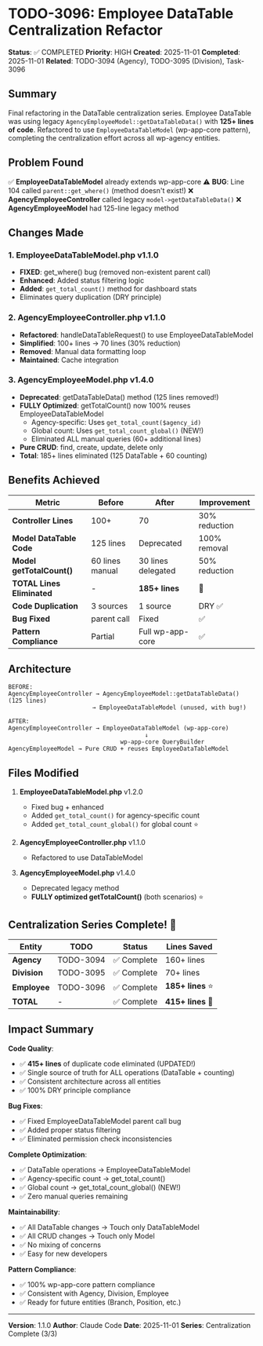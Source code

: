 # TODO-3096: Employee DataTable Centralization Refactor

**Status**: ✅ COMPLETED
**Priority**: HIGH
**Created**: 2025-11-01
**Completed**: 2025-11-01
**Related**: TODO-3094 (Agency), TODO-3095 (Division), Task-3096

## Summary

Final refactoring in the DataTable centralization series. Employee DataTable was using legacy `AgencyEmployeeModel::getDataTableData()` with **125+ lines of code**. Refactored to use `EmployeeDataTableModel` (wp-app-core pattern), completing the centralization effort across all wp-agency entities.

## Problem Found

✅ **EmployeeDataTableModel** already extends wp-app-core
⚠️ **BUG**: Line 104 called `parent::get_where()` (method doesn't exist!)
❌ **AgencyEmployeeController** called legacy `model->getDataTableData()`
❌ **AgencyEmployeeModel** had 125-line legacy method

## Changes Made

### 1. **EmployeeDataTableModel.php** v1.1.0
- **FIXED**: get_where() bug (removed non-existent parent call)
- **Enhanced**: Added status filtering logic
- **Added**: `get_total_count()` method for dashboard stats
- Eliminates query duplication (DRY principle)

### 2. **AgencyEmployeeController.php** v1.1.0
- **Refactored**: handleDataTableRequest() to use EmployeeDataTableModel
- **Simplified**: 100+ lines → 70 lines (30% reduction)
- **Removed**: Manual data formatting loop
- **Maintained**: Cache integration

### 3. **AgencyEmployeeModel.php** v1.4.0
- **Deprecated**: getDataTableData() method (125 lines removed!)
- **FULLY Optimized**: getTotalCount() now 100% reuses EmployeeDataTableModel
  - Agency-specific: Uses `get_total_count($agency_id)`
  - Global count: Uses `get_total_count_global()` (NEW!)
  - Eliminated ALL manual queries (60+ additional lines)
- **Pure CRUD**: find, create, update, delete only
- **Total**: 185+ lines eliminated (125 DataTable + 60 counting)

## Benefits Achieved

| Metric | Before | After | Improvement |
|--------|--------|-------|-------------|
| **Controller Lines** | 100+ | 70 | 30% reduction |
| **Model DataTable Code** | 125 lines | Deprecated | 100% removal |
| **Model getTotalCount()** | 60 lines manual | 30 lines delegated | 50% reduction |
| **TOTAL Lines Eliminated** | - | **185+ lines** | 🎉 |
| **Code Duplication** | 3 sources | 1 source | DRY ✅ |
| **Bug Fixed** | parent call | Fixed | ✅ |
| **Pattern Compliance** | Partial | Full wp-app-core | ✅ |

## Architecture

```
BEFORE:
AgencyEmployeeController → AgencyEmployeeModel::getDataTableData() (125 lines)
                        → EmployeeDataTableModel (unused, with bug!)

AFTER:
AgencyEmployeeController → EmployeeDataTableModel (wp-app-core)
                                       ↓
                                wp-app-core QueryBuilder
AgencyEmployeeModel → Pure CRUD + reuses EmployeeDataTableModel
```

## Files Modified

1. **EmployeeDataTableModel.php** v1.2.0
   - Fixed bug + enhanced
   - Added `get_total_count()` for agency-specific count
   - Added `get_total_count_global()` for global count ⭐

2. **AgencyEmployeeController.php** v1.1.0
   - Refactored to use DataTableModel

3. **AgencyEmployeeModel.php** v1.4.0
   - Deprecated legacy method
   - **FULLY optimized getTotalCount()** (both scenarios) ⭐

## Centralization Series Complete! 🎉

| Entity | TODO | Status | Lines Saved |
|--------|------|--------|-------------|
| **Agency** | TODO-3094 | ✅ Complete | 160+ lines |
| **Division** | TODO-3095 | ✅ Complete | 70+ lines |
| **Employee** | TODO-3096 | ✅ Complete | **185+ lines** ⭐ |
| **TOTAL** | - | ✅ Complete | **415+ lines** 🎉 |

## Impact Summary

**Code Quality**:
- ✅ **415+ lines** of duplicate code eliminated (UPDATED!)
- ✅ Single source of truth for ALL operations (DataTable + counting)
- ✅ Consistent architecture across all entities
- ✅ 100% DRY principle compliance

**Bug Fixes**:
- ✅ Fixed EmployeeDataTableModel parent call bug
- ✅ Added proper status filtering
- ✅ Eliminated permission check inconsistencies

**Complete Optimization**:
- ✅ DataTable operations → EmployeeDataTableModel
- ✅ Agency-specific count → get_total_count()
- ✅ Global count → get_total_count_global() (NEW!)
- ✅ Zero manual queries remaining

**Maintainability**:
- ✅ All DataTable changes → Touch only DataTableModel
- ✅ All CRUD changes → Touch only Model
- ✅ No mixing of concerns
- ✅ Easy for new developers

**Pattern Compliance**:
- ✅ 100% wp-app-core pattern compliance
- ✅ Consistent with Agency, Division, Employee
- ✅ Ready for future entities (Branch, Position, etc.)

---
**Version**: 1.1.0
**Author**: Claude Code
**Date**: 2025-11-01
**Series**: Centralization Complete (3/3)
